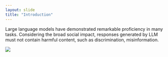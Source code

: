 ```yaml
---
layout: slide
title: "Introduction"
---
```



Large language models have demonstrated remarkable proficiency in many tasks. Considering the broad social impact, responses generated by LLM must not contain harmful content, such as discrimination, misinformation.

<img src="{{ site.baseurl }}/assets/img/Picture1.png" >
